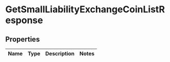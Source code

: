 

# GetSmallLiabilityExchangeCoinListResponse


## Properties

| Name | Type | Description | Notes |
|------------ | ------------- | ------------- | -------------|



